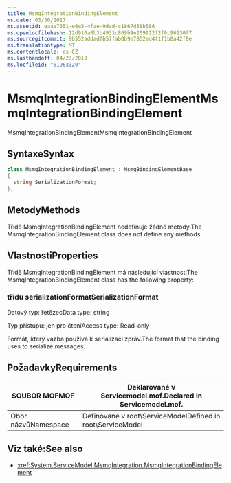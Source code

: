 ```yaml
---
title: MsmqIntegrationBindingElement
ms.date: 03/30/2017
ms.assetid: eaaa7651-e6e5-4fae-9dad-c1867d38b586
ms.openlocfilehash: 12d910a0b3b4931c869b9e209912f2f0c96130f7
ms.sourcegitcommit: 9b552addadfb57fab0b9e7852ed4f1f1b8a42f8e
ms.translationtype: MT
ms.contentlocale: cs-CZ
ms.lasthandoff: 04/23/2019
ms.locfileid: "61963329"
---
```

# <a name="msmqintegrationbindingelement"></a><span data-ttu-id="6dae1-102">MsmqIntegrationBindingElement</span><span class="sxs-lookup"><span data-stu-id="6dae1-102">MsmqIntegrationBindingElement</span></span>
<span data-ttu-id="6dae1-103">MsmqIntegrationBindingElement</span><span class="sxs-lookup"><span data-stu-id="6dae1-103">MsmqIntegrationBindingElement</span></span>  
  
## <a name="syntax"></a><span data-ttu-id="6dae1-104">Syntaxe</span><span class="sxs-lookup"><span data-stu-id="6dae1-104">Syntax</span></span>  
  
```csharp  
class MsmqIntegrationBindingElement : MsmqBindingElementBase  
{  
  string SerializationFormat;  
};  
```  
  
## <a name="methods"></a><span data-ttu-id="6dae1-105">Metody</span><span class="sxs-lookup"><span data-stu-id="6dae1-105">Methods</span></span>  
 <span data-ttu-id="6dae1-106">Třídě MsmqIntegrationBindingElement nedefinuje žádné metody.</span><span class="sxs-lookup"><span data-stu-id="6dae1-106">The MsmqIntegrationBindingElement class does not define any methods.</span></span>  
  
## <a name="properties"></a><span data-ttu-id="6dae1-107">Vlastnosti</span><span class="sxs-lookup"><span data-stu-id="6dae1-107">Properties</span></span>  
 <span data-ttu-id="6dae1-108">Třídě MsmqIntegrationBindingElement má následující vlastnost:</span><span class="sxs-lookup"><span data-stu-id="6dae1-108">The MsmqIntegrationBindingElement class has the following property:</span></span>  
  
### <a name="serializationformat"></a><span data-ttu-id="6dae1-109">třídu serializationFormat</span><span class="sxs-lookup"><span data-stu-id="6dae1-109">SerializationFormat</span></span>  
 <span data-ttu-id="6dae1-110">Datový typ: řetězec</span><span class="sxs-lookup"><span data-stu-id="6dae1-110">Data type: string</span></span>  
  
 <span data-ttu-id="6dae1-111">Typ přístupu: jen pro čtení</span><span class="sxs-lookup"><span data-stu-id="6dae1-111">Access type: Read-only</span></span>  
  
 <span data-ttu-id="6dae1-112">Formát, který vazba používá k serializaci zpráv.</span><span class="sxs-lookup"><span data-stu-id="6dae1-112">The format that the binding uses to serialize messages.</span></span>  
  
## <a name="requirements"></a><span data-ttu-id="6dae1-113">Požadavky</span><span class="sxs-lookup"><span data-stu-id="6dae1-113">Requirements</span></span>  
  
|<span data-ttu-id="6dae1-114">SOUBOR MOF</span><span class="sxs-lookup"><span data-stu-id="6dae1-114">MOF</span></span>|<span data-ttu-id="6dae1-115">Deklarované v Servicemodel.mof.</span><span class="sxs-lookup"><span data-stu-id="6dae1-115">Declared in Servicemodel.mof.</span></span>|  
|---------|-----------------------------------|  
|<span data-ttu-id="6dae1-116">Obor názvů</span><span class="sxs-lookup"><span data-stu-id="6dae1-116">Namespace</span></span>|<span data-ttu-id="6dae1-117">Definované v root\ServiceModel</span><span class="sxs-lookup"><span data-stu-id="6dae1-117">Defined in root\ServiceModel</span></span>|  
  
## <a name="see-also"></a><span data-ttu-id="6dae1-118">Viz také:</span><span class="sxs-lookup"><span data-stu-id="6dae1-118">See also</span></span>

- <xref:System.ServiceModel.MsmqIntegration.MsmqIntegrationBindingElement>
